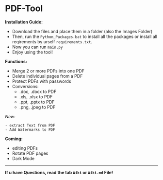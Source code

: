 # PDF-Tool

**Installation Guide:**
  - Download the files and place them in a folder (also the Images Folder)
  - Then, run the `Python_Packages.bat` to install all the packages or install all reqirements by urself `requirements.txt`.
  - Now you can run `main.py`
  - Enjoy using the tool!
  

**Functions:**
  - Merge 2 or more PDFs into one PDF
  - Delete individual pages from a PDF
  - Protect PDFs with passwords
  - Conversions:
    - .doc, .docx to PDF
    - .xls, .xlsx to PDF
    - .ppt, .pptx to PDF
    - .png, .jpeg to PDF

      
  *New:*

    - extract Text from PDF
    - Add Watermarks to PDF

      
**Coming:**

- editing PDFs
- Rotate PDF pages
- Dark Mode

----------------------------------------------------

**If u have Questions, read the tab `Wiki` or `Wiki.md` File!**
